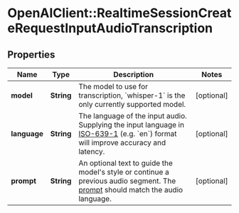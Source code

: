 # OpenAIClient::RealtimeSessionCreateRequestInputAudioTranscription

## Properties
Name | Type | Description | Notes
------------ | ------------- | ------------- | -------------
**model** | **String** | The model to use for transcription, &#x60;whisper-1&#x60; is the only currently  supported model.  | [optional] 
**language** | **String** | The language of the input audio. Supplying the input language in [ISO-639-1](https://en.wikipedia.org/wiki/List_of_ISO_639-1_codes) (e.g. &#x60;en&#x60;) format will improve accuracy and latency.  | [optional] 
**prompt** | **String** | An optional text to guide the model&#x27;s style or continue a previous audio segment. The [prompt](/docs/guides/speech-to-text#prompting) should match the audio language.  | [optional] 

